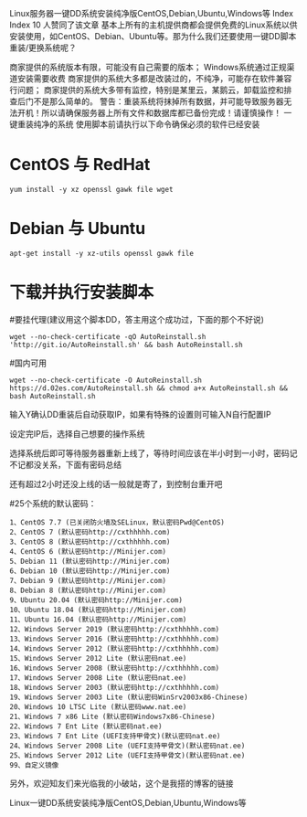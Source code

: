 Linux服务器一键DD系统安装纯净版CentOS,Debian,Ubuntu,Windows等
Index
Index
10 人赞同了该文章
基本上所有的主机提供商都会提供免费的Linux系统以供安装使用，如CentOS、Debian、Ubuntu等。那为什么我们还要使用一键DD脚本重装/更换系统呢？

商家提供的系统版本有限，可能没有自己需要的版本；
Windows系统通过正规渠道安装需要收费
商家提供的系统大多都是改装过的，不纯净，可能存在软件兼容行问题；
商家提供的系统大多带有监控，特别是某里云，某鹅云，卸载监控和排查后门不是那么简单的。
警告：重装系统将抹掉所有数据，并可能导致服务器无法开机！所以请确保服务器上所有文件和数据库都已备份完成！请谨慎操作！
一键重装纯净的系统
使用脚本前请执行以下命令确保必须的软件已经安装

# CentOS 与 RedHat
 ```shell
yum install -y xz openssl gawk file wget
 ```

# Debian 与 Ubuntu
  ```shell
apt-get install -y xz-utils openssl gawk file
 ```

# 下载并执行安装脚本
#要挂代理(建议用这个脚本DD，答主用这个成功过，下面的那个不好说)
  ```shell
wget --no-check-certificate -qO AutoReinstall.sh 'http://git.io/AutoReinstall.sh' && bash AutoReinstall.sh
  ```
#国内可用
  ```shell
wget --no-check-certificate -O AutoReinstall.sh https://d.02es.com/AutoReinstall.sh && chmod a+x AutoReinstall.sh && bash AutoReinstall.sh
  ```
输入Y确认DD重装后自动获取IP，如果有特殊的设置则可输入N自行配置IP

设定完IP后，选择自己想要的操作系统


选择系统后即可等待服务器重新上线了，等待时间应该在半小时到一小时，密码记不记都没关系，下面有密码总结

还有超过2小时还没上线的话一般就是寄了，到控制台重开吧

#25个系统的默认密码：
  ```shell
1、CentOS 7.7 (已关闭防火墙及SELinux，默认密码Pwd@CentOS)
2、CentOS 7 (默认密码http://cxthhhhh.com)
3、CentOS 8 (默认密码http://cxthhhhh.com)
4、CentOS 6 (默认密码http://Minijer.com)
5、Debian 11 (默认密码http://Minijer.com)
6、Debian 10 (默认密码http://Minijer.com)
7、Debian 9 (默认密码http://Minijer.com)
8、Debian 8 (默认密码http://Minijer.com)
9、Ubuntu 20.04 (默认密码http://Minijer.com)
10、Ubuntu 18.04 (默认密码http://Minijer.com)
11、Ubuntu 16.04 (默认密码http://Minijer.com)
12、Windows Server 2019 (默认密码http://cxthhhhh.com)
13、Windows Server 2016 (默认密码http://cxthhhhh.com)
14、Windows Server 2012 (默认密码http://cxthhhhh.com)
15、Windows Server 2012 Lite (默认密码nat.ee)
16、Windows Server 2008 (默认密码http://cxthhhhh.com)
17、Windows Server 2008 Lite (默认密码nat.ee)
18、Windows Server 2003 (默认密码http://cxthhhhh.com)
19、Windows Server 2003 Lite (默认密码WinSrv2003x86-Chinese)
20、Windows 10 LTSC Lite (默认密码www.nat.ee)
21、Windows 7 x86 Lite (默认密码Windows7x86-Chinese)
22、Windows 7 Ent Lite (默认密码nat.ee)
23、Windows 7 Ent Lite (UEFI支持甲骨文)(默认密码nat.ee)
24、Windows Server 2008 Lite (UEFI支持甲骨文)(默认密码nat.ee)
25、Windows Server 2012 Lite (UEFI支持甲骨文)(默认密码nat.ee)
99、自定义镜像
  ```
另外，欢迎知友们来光临我的小破站，这个是我搭的博客的链接

Linux一键DD系统安装纯净版CentOS,Debian,Ubuntu,Windows等
